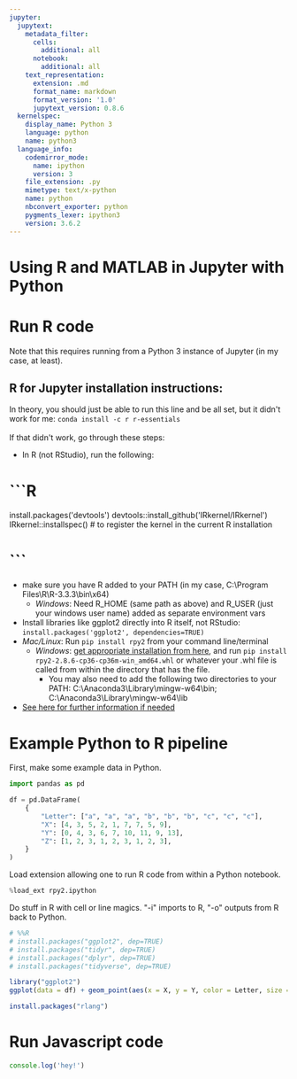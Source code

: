 ```yaml
---
jupyter:
  jupytext:
    metadata_filter:
      cells:
        additional: all
      notebook:
        additional: all
    text_representation:
      extension: .md
      format_name: markdown
      format_version: '1.0'
      jupytext_version: 0.8.6
  kernelspec:
    display_name: Python 3
    language: python
    name: python3
  language_info:
    codemirror_mode:
      name: ipython
      version: 3
    file_extension: .py
    mimetype: text/x-python
    name: python
    nbconvert_exporter: python
    pygments_lexer: ipython3
    version: 3.6.2
---
```


# Using R and MATLAB in Jupyter with Python


# Run R code
Note that this requires running from a Python 3 instance of Jupyter (in my case, at least).


## R for Jupyter installation instructions:
In theory, you should just be able to run this line and be all set, but it didn't work for me: `conda install -c r r-essentials`
<br><br>
If that didn't work, go through these steps:
- In R (not RStudio), run the following:
# ```R
install.packages('devtools')
devtools::install_github('IRkernel/IRkernel')
IRkernel::installspec()  # to register the kernel in the current R installation
# ```
- make sure you have R added to your PATH (in my case, C:\Program Files\R\R-3.3.3\bin\x64)
    - _Windows_: Need R_HOME (same path as above) and R_USER (just your windows user name) added as separate environment vars
- Install libraries like ggplot2 directly into R itself, not RStudio: `install.packages('ggplot2', dependencies=TRUE)`
- _Mac/Linux_: Run `pip install rpy2` from your command line/terminal
    - _Windows_: [get appropriate installation from here](http://www.lfd.uci.edu/~gohlke/pythonlibs/#rpy2), and run `pip install rpy2‑2.8.6‑cp36‑cp36m‑win_amd64.whl` or whatever your .whl file is called from within the directory that has the file.
        - You may also need to add the following two directories to your PATH: C:\Anaconda3\Library\mingw-w64\bin; C:\Anaconda3\Library\mingw-w64\lib
- [See here for further information if needed](https://github.com/IRkernel/IRkernel)


# Example Python to R pipeline
First, make some example data in Python.

```python
import pandas as pd

df = pd.DataFrame(
    {
        "Letter": ["a", "a", "a", "b", "b", "b", "c", "c", "c"],
        "X": [4, 3, 5, 2, 1, 7, 7, 5, 9],
        "Y": [0, 4, 3, 6, 7, 10, 11, 9, 13],
        "Z": [1, 2, 3, 1, 2, 3, 1, 2, 3],
    }
)
```

Load extension allowing one to run R code from within a Python notebook.

```python
%load_ext rpy2.ipython
```

Do stuff in R with cell or line magics. "-i" imports to R, "-o" outputs from R back to Python.

```python
# %%R
# install.packages("ggplot2", dep=TRUE)
# install.packages("tidyr", dep=TRUE)
# install.packages("dplyr", dep=TRUE)
# install.packages("tidyverse", dep=TRUE)
```

```R
library("ggplot2")
ggplot(data = df) + geom_point(aes(x = X, y = Y, color = Letter, size = Z))
```

```R
install.packages("rlang")
```

# Run Javascript code

```javascript
console.log('hey!')
```
